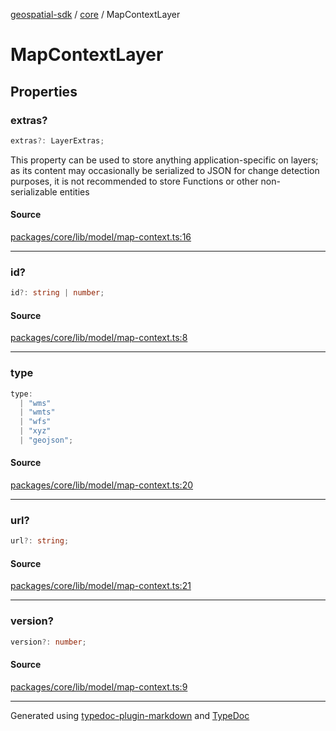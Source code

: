 [geospatial-sdk](../../index.md) / [core](../index.md) / MapContextLayer

# MapContextLayer

## Properties

### extras?

```ts
extras?: LayerExtras;
```

This property can be used to store anything application-specific on layers; as its content may occasionally
be serialized to JSON for change detection purposes, it is not recommended to store Functions or other
non-serializable entities

#### Source

[packages/core/lib/model/map-context.ts:16](https://github.com/jahow/geospatial-sdk/blob/eda8b4f/packages/core/lib/model/map-context.ts#L16)

***

### id?

```ts
id?: string | number;
```

#### Source

[packages/core/lib/model/map-context.ts:8](https://github.com/jahow/geospatial-sdk/blob/eda8b4f/packages/core/lib/model/map-context.ts#L8)

***

### type

```ts
type: 
  | "wms"
  | "wmts"
  | "wfs"
  | "xyz"
  | "geojson";
```

#### Source

[packages/core/lib/model/map-context.ts:20](https://github.com/jahow/geospatial-sdk/blob/eda8b4f/packages/core/lib/model/map-context.ts#L20)

***

### url?

```ts
url?: string;
```

#### Source

[packages/core/lib/model/map-context.ts:21](https://github.com/jahow/geospatial-sdk/blob/eda8b4f/packages/core/lib/model/map-context.ts#L21)

***

### version?

```ts
version?: number;
```

#### Source

[packages/core/lib/model/map-context.ts:9](https://github.com/jahow/geospatial-sdk/blob/eda8b4f/packages/core/lib/model/map-context.ts#L9)

***

Generated using [typedoc-plugin-markdown](https://www.npmjs.com/package/typedoc-plugin-markdown) and [TypeDoc](https://typedoc.org/)
